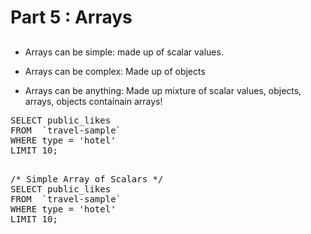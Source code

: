 # Part 5 : Arrays 

## 
 * Arrays can be simple: made up of scalar values.
  
 * Arrays can be complex: Made up of objects
  
 * Arrays can be anything: Made up mixture of scalar values, objects, arrays, objects containain arrays!


<pre>
SELECT public_likes 
FROM  `travel-sample` 
WHERE type = 'hotel'
LIMIT 10;
</pre>

<pre id="example"> 
/* Simple Array of Scalars */
SELECT public_likes 
FROM  `travel-sample` 
WHERE type = 'hotel'
LIMIT 10;
</pre>

